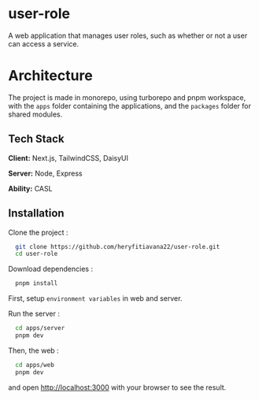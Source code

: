 # user-role

A web application that manages user roles, such as whether or not a user can access a service.

# Architecture

The project is made in monorepo, using turborepo and pnpm workspace, with the `apps` folder containing the applications, and the `packages` folder for shared modules.

## Tech Stack

**Client:** Next.js, TailwindCSS, DaisyUI

**Server:** Node, Express

**Ability:** CASL


## Installation

Clone the project :

```bash
  git clone https://github.com/heryfitiavana22/user-role.git
  cd user-role
```
    
Download dependencies :

```bash
  pnpm install
```    
First, setup `environment variables` in web and server.

Run the server :

```bash
  cd apps/server
  pnpm dev
```

Then, the web :

```bash
  cd apps/web
  pnpm dev
```    
and open [http://localhost:3000](http://localhost:3000) with your browser to see the result.
